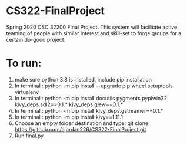 # CS322-FinalProject
Spring 2020 CSC 32200 Final Project. This system will facilitate active teaming of people with similar interest and skill-set to forge groups for a certain do-good project.

# To run:
1) make sure python 3.8 is installed, include pip installation
2) In terminal : python -m pip install --upgrade pip wheel setuptools virtualenv
3) In terminal : python -m pip install docutils pygments pypiwin32 kivy_deps.sdl2==0.1.* kivy_deps.glew==0.1.*
4) In terminal : python -m pip install kivy_deps.gstreamer==0.1.*
5) In terminal : python -m pip install kivy==1.11.1
6) Choose an empty folder destination and type: git clone https://github.com/ajordan226/CS322-FinalProject.git
7) Run final.py
